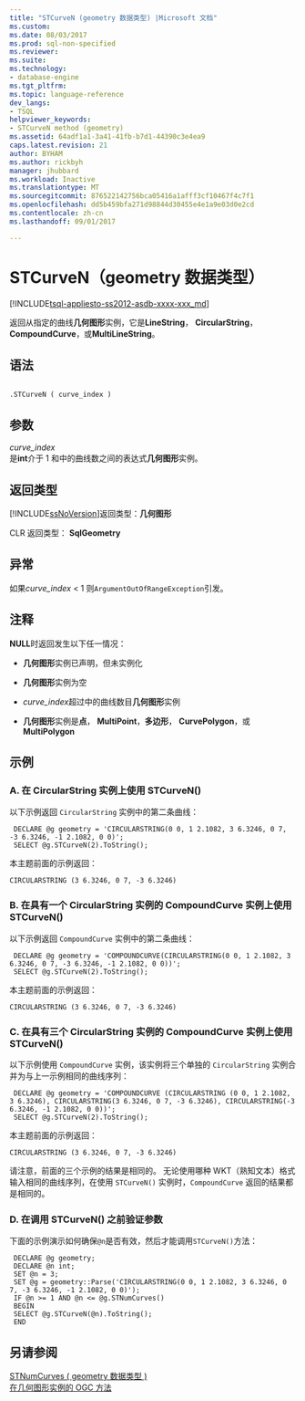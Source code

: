 ```yaml
---
title: "STCurveN (geometry 数据类型) |Microsoft 文档"
ms.custom: 
ms.date: 08/03/2017
ms.prod: sql-non-specified
ms.reviewer: 
ms.suite: 
ms.technology:
- database-engine
ms.tgt_pltfrm: 
ms.topic: language-reference
dev_langs:
- TSQL
helpviewer_keywords:
- STCurveN method (geometry)
ms.assetid: 64adf1a1-3a41-41fb-b7d1-44390c3e4ea9
caps.latest.revision: 21
author: BYHAM
ms.author: rickbyh
manager: jhubbard
ms.workload: Inactive
ms.translationtype: MT
ms.sourcegitcommit: 876522142756bca05416a1afff3cf10467f4c7f1
ms.openlocfilehash: dd5b459bfa271d98844d30455e4e1a9e03d0e2cd
ms.contentlocale: zh-cn
ms.lasthandoff: 09/01/2017

---
```

# <a name="stcurven-geometry-data-type"></a>STCurveN（geometry 数据类型）
[!INCLUDE[tsql-appliesto-ss2012-asdb-xxxx-xxx_md](../../includes/tsql-appliesto-ss2012-asdb-xxxx-xxx-md.md)]

返回从指定的曲线**几何图形**实例，它是**LineString**， **CircularString**， **CompoundCurve**，或**MultiLineString**。
  
## <a name="syntax"></a>语法  
  
```  
  
.STCurveN ( curve_index )  
```  
  
## <a name="arguments"></a>参数  
 *curve_index*  
 是**int**介于 1 和中的曲线数之间的表达式**几何图形**实例。  
  
## <a name="return-types"></a>返回类型  
 [!INCLUDE[ssNoVersion](../../includes/ssnoversion-md.md)]返回类型：**几何图形**  
  
 CLR 返回类型： **SqlGeometry**  
  
## <a name="exceptions"></a>异常  
 如果*curve_index* < 1 则`ArgumentOutOfRangeException`引发。  
  
## <a name="remarks"></a>注释  
 **NULL**时返回发生以下任一情况：  
  
-   **几何图形**实例已声明，但未实例化  
  
-   **几何图形**实例为空  
  
-   *curve_index*超过中的曲线数目**几何图形**实例  
  
-   **几何图形**实例是**点**， **MultiPoint**，**多边形**， **CurvePolygon**，或**MultiPolygon**  
  
## <a name="examples"></a>示例  
  
### <a name="a-using-stcurven-on-a-circularstring-instance"></a>A. 在 CircularString 实例上使用 STCurveN()  
 以下示例返回 `CircularString` 实例中的第二条曲线：  
  
```
 DECLARE @g geometry = 'CIRCULARSTRING(0 0, 1 2.1082, 3 6.3246, 0 7, -3 6.3246, -1 2.1082, 0 0)';  
 SELECT @g.STCurveN(2).ToString();
 ```  
  
 本主题前面的示例返回：  
  
 `CIRCULARSTRING (3 6.3246, 0 7, -3 6.3246)`  
  
### <a name="b-using-stcurven-on-a-compoundcurve-instance-with-one-circularstring-instance"></a>B. 在具有一个 CircularString 实例的 CompoundCurve 实例上使用 STCurveN()  
 以下示例返回 `CompoundCurve` 实例中的第二条曲线：  
  
```
 DECLARE @g geometry = 'COMPOUNDCURVE(CIRCULARSTRING(0 0, 1 2.1082, 3 6.3246, 0 7, -3 6.3246, -1 2.1082, 0 0))';  
 SELECT @g.STCurveN(2).ToString();
 ```  
  
 本主题前面的示例返回：  
  
 `CIRCULARSTRING (3 6.3246, 0 7, -3 6.3246)`  
  
### <a name="c-using-stcurven-on-a-compoundcurve-instance-with-three-circularstring-instances"></a>C. 在具有三个 CircularString 实例的 CompoundCurve 实例上使用 STCurveN()  
 以下示例使用 `CompoundCurve` 实例，该实例将三个单独的 `CircularString` 实例合并为与上一示例相同的曲线序列：  
  
```
 DECLARE @g geometry = 'COMPOUNDCURVE (CIRCULARSTRING (0 0, 1 2.1082, 3 6.3246), CIRCULARSTRING(3 6.3246, 0 7, -3 6.3246), CIRCULARSTRING(-3 6.3246, -1 2.1082, 0 0))';  
 SELECT @g.STCurveN(2).ToString();
 ```  
  
 本主题前面的示例返回：  
  
 `CIRCULARSTRING (3 6.3246, 0 7, -3 6.3246)`  
  
 请注意，前面的三个示例的结果是相同的。 无论使用哪种 WKT（熟知文本）格式输入相同的曲线序列，在使用 `STCurveN()` 实例时，`CompoundCurve` 返回的结果都是相同的。  
  
### <a name="d-validating-the-parameter-before-calling-stcurven"></a>D. 在调用 STCurveN() 之前验证参数  
 下面的示例演示如何确保`@n`是否有效，然后才能调用`STCurveN()`方法：  
  
```
 DECLARE @g geometry;  
 DECLARE @n int;  
 SET @n = 3;  
 SET @g = geometry::Parse('CIRCULARSTRING(0 0, 1 2.1082, 3 6.3246, 0 7, -3 6.3246, -1 2.1082, 0 0)');  
 IF @n >= 1 AND @n <= @g.STNumCurves()  
 BEGIN  
 SELECT @g.STCurveN(@n).ToString();  
 END
 ```  
  
## <a name="see-also"></a>另请参阅  
 [STNumCurves &#40; geometry 数据类型 &#41;](../../t-sql/spatial-geometry/stnumcurves-geometry-data-type.md)   
 [在几何图形实例的 OGC 方法](../../t-sql/spatial-geometry/ogc-methods-on-geometry-instances.md)  
  
  


